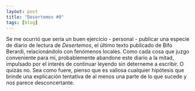 ```yaml
---
layout: post
title: "Desertemos #0"
tags: [blog]
---
```


Se me ocurrió que sería un buen ejercicio - personal - publicar una especie de diario de lectura de _Desertemos_, el último texto publicado de Bifo Berardi, relacionándolo con fenómenos locales. Como cada cosa que juzgo conveniente para mí, probablemente abandone este diario a la mitad, impulsado por el interés de continuar leyendo sin deterneme a escribir. O quizás no. Sea como fuere, pienso que es valiosa cualquier hipótesis que brinde una explicación tentativa de al menos una parte de lo que sucede y nos parece desconcertante.